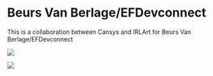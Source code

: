 # Beurs Van Berlage/EFDevconnect

This is a collaboration between Cansys and IRLArt for Beurs Van Berlage/EFDevconnect 

![](https://i.imgur.com/FWDS7Yk.jpg)

![](https://i.imgur.com/9Sj2Ull.jpg)

